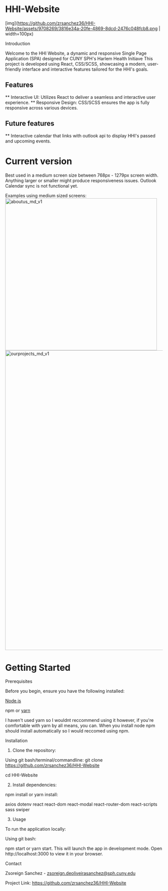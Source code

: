 # HHI-Website

[img](https://github.com/zrsanchez36/HHI-Website/assets/9708269/3816e34a-20fe-4869-8dcd-2476c048fcb8.png | width=100px)

Introduction

Welcome to the HHI Website, a dynamic and responsive Single Page Application (SPA) designed for CUNY SPH's Harlem Health Initiave This project is developed using React, CSS/SCSS, showcasing a modern, user-friendly interface and interactive features tailored for the HHI's goals.

## Features  
** Interactive UI: Utilizes React to deliver a seamless and interactive user experience.
** Responsive Design: CSS/SCSS ensures the app is fully responsive across various devices.

## Future features  

** Interactive calendar that links with outlook api to display HHI's passed and upcoming events.

# Current version

Best used in a medium screen size between 768px - 1279px screen width. Anything larger or smaller might produce responsiveness issues.
Outlook Calendar sync is not functional yet.



Examples using medium sized screens: 
<img width="485" alt="aboutus_md_v1" src="https://github.com/zrsanchez36/HHI-Website/assets/9708269/f8e12d92-47a4-427f-9e07-ce291283f3d5">
<img width="956" alt="ourprojects_md_v1" src="https://github.com/zrsanchez36/HHI-Website/assets/9708269/d85c0186-8c61-45b8-84bd-0f161f67c230">




# Getting Started

Prerequisites

Before you begin, ensure you have the following installed:

[Node.js](https://nodejs.org/en/download/current)

npm or [yarn](https://yarnpkg.com/getting-started/install)

I haven't used yarn so I wouldnt reccommend using it however, if you're comfortable with yarn by all means, you can.
When you install node npm should install automatically so I would reccomed using npm.

Installation

1. Clone the repository:

Using git bash/terminal/commandline:
   git clone https://github.com/zrsanchez36/HHI-Website
   
   cd HHI-Website

2. Install dependencies:

npm install or yarn install:

   axios
   dotenv
   react
   react-dom
   react-modal
   react-router-dom
   react-scripts
   sass
   swiper

3. Usage

To run the application locally:

Using git bash:

npm start or yarn start.
This will launch the app in development mode. Open http://localhost:3000 to view it in your browser.

Contact

Zsoreign Sanchez - zsoreign.deoliveirasanchez@sph.cuny.edu

Project Link: https://github.com/zrsanchez36/HHI-Website
